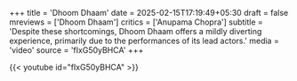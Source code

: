+++
title = 'Dhoom Dhaam'
date = 2025-02-15T17:19:49+05:30
draft = false
mreviews = ['Dhoom Dhaam']
critics = ['Anupama Chopra']
subtitle = 'Despite these shortcomings, Dhoom Dhaam offers a mildly diverting experience, primarily due to the performances of its lead actors.'
media = 'video'
source = 'fIxG50yBHCA'
+++

{{< youtube id="fIxG50yBHCA" >}}
